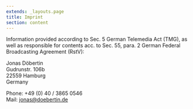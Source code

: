 ```yaml
---
extends: _layouts.page
title: Imprint
section: content
---
```


Information provided according to Sec. 5 German Telemedia Act (TMG), as well as responsible for contents acc. to Sec. 55, para. 2 German Federal Broadcasting Agreement (RstV):

Jonas Döbertin  
Gudrunstr. 106b  
22559 Hamburg  
Germany

Phone: +49 (0) 40 / 3865 0546  
Mail: jonas@doebertin.de
